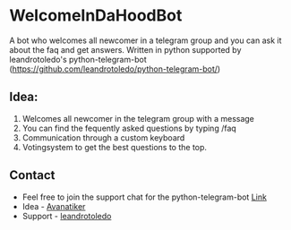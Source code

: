 # WelcomeInDaHoodBot
A bot who welcomes all newcomer in a telegram group and you can ask it about the faq and get answers. Written in python supported by leandrotoledo's python-telegram-bot (https://github.com/leandrotoledo/python-telegram-bot/)

## Idea:
1. Welcomes all newcomer in the telegram group with a message
2. You can find the fequently asked questions by typing /faq
3. Communication through a custom keyboard
4. Votingsystem to get the best questions to the top.

## Contact
- Feel free to join the support chat for the python-telegram-bot  [Link](https://telegram.me/joinchat/00b9c0f802509b949c1563d56eb053b0 "Link")
- Idea - [Avanatiker](https://github.com/Avanatiker "Avanatiker")
- Support - [leandrotoledo](https://github.com/leandrotoledo "leandrotoledo")
